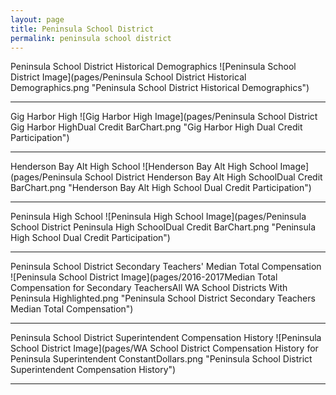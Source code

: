 ```yaml
---
layout: page
title: Peninsula School District
permalink: peninsula school district
---
```



Peninsula School District Historical Demographics
![Peninsula School District Image](pages/Peninsula School District Historical Demographics.png "Peninsula School District Historical Demographics")

___

Gig Harbor High
![Gig Harbor High Image](pages/Peninsula School District Gig Harbor HighDual Credit BarChart.png "Gig Harbor High Dual Credit Participation")

___

Henderson Bay Alt High School
![Henderson Bay Alt High School Image](pages/Peninsula School District Henderson Bay Alt High SchoolDual Credit BarChart.png "Henderson Bay Alt High School Dual Credit Participation")

___

Peninsula High School
![Peninsula High School Image](pages/Peninsula School District Peninsula High SchoolDual Credit BarChart.png "Peninsula High School Dual Credit Participation")

___

Peninsula School District Secondary Teachers' Median Total Compensation
![Peninsula School District Image](pages/2016-2017Median Total Compensation for Secondary TeachersAll WA School Districts With Peninsula Highlighted.png "Peninsula School District Secondary Teachers Median Total Compensation")

___

Peninsula School District Superintendent Compensation History
![Peninsula School District Image](pages/WA School District Compensation History for Peninsula Superintendent ConstantDollars.png "Peninsula School District Superintendent Compensation History")

___

